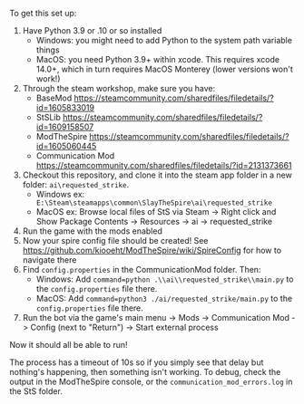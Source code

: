 To get this set up:

1) Have Python 3.9 or .10 or so installed
    - Windows: you might need to add Python to the system path variable things
    - MacOS: you need Python 3.9+ within xcode. This requires xcode 14.0+, which in turn requires MacOS Monterey (lower versions won't work!)
2) Through the steam workshop, make sure you have:
    - BaseMod https://steamcommunity.com/sharedfiles/filedetails/?id=1605833019
    - StSLib https://steamcommunity.com/sharedfiles/filedetails/?id=1609158507
    - ModTheSpire https://steamcommunity.com/sharedfiles/filedetails/?id=1605060445
    - Communication Mod https://steamcommunity.com/sharedfiles/filedetails/?id=2131373661
3) Checkout this repository, and clone it into the steam app folder in a new folder: `ai\requested_strike`.
    - Windows ex: ` E:\Steam\steamapps\common\SlayTheSpire\ai\requested_strike`
    - MacOS ex: Browse local files of StS via Steam -> Right click and Show Package Contents -> Resources -> ai -> requested_strike
4) Run the game with the mods enabled
5) Now your spire config file should be created! See https://github.com/kiooeht/ModTheSpire/wiki/SpireConfig for how to navigate there
6) Find `config.properties` in the CommunicationMod folder. Then:
    - Windows: Add `command=python .\\ai\\requested_strike\\main.py` to the `config.properties` file there.
    - MacOS: Add `command=python3 ./ai/requested_strike/main.py` to the `config.properties` file there.
7) Run the bot via the game's main menu -> Mods -> Communication Mod -> Config (next to "Return") -> Start external process

Now it should all be able to run!

The process has a timeout of 10s so if you simply see that delay but nothing's happening, then something isn't working.
To debug, check the output in the ModTheSpire console, or the `communication_mod_errors.log` in the StS folder.

